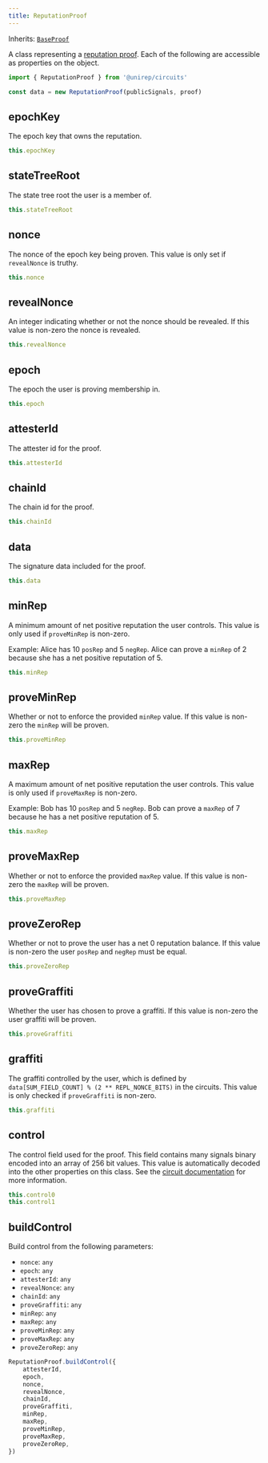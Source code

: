 ```yaml
---
title: ReputationProof
---
```


Inherits: [`BaseProof`](base-proof)

A class representing a [reputation proof](circuits.md#reputation-proof). Each of the following are accessible as properties on the object.

```ts
import { ReputationProof } from '@unirep/circuits'

const data = new ReputationProof(publicSignals, proof)
```

## epochKey

The epoch key that owns the reputation.

```ts
this.epochKey
```

## stateTreeRoot

The state tree root the user is a member of.

```ts
this.stateTreeRoot
```

## nonce

The nonce of the epoch key being proven. This value is only set if `revealNonce` is truthy.

```ts
this.nonce
```

## revealNonce

An integer indicating whether or not the nonce should be revealed. If this value is non-zero the nonce is revealed.

```ts
this.revealNonce
```

## epoch

The epoch the user is proving membership in.

```ts
this.epoch
```

## attesterId

The attester id for the proof.

```ts
this.attesterId
```

## chainId

The chain id for the proof.

```ts
this.chainId
```

## data

The signature data included for the proof.

```ts
this.data
```

## minRep

A minimum amount of net positive reputation the user controls. This value is only used if `proveMinRep` is non-zero.

Example: Alice has 10 `posRep` and 5 `negRep`. Alice can prove a `minRep` of 2 because she has a net positive reputation of 5.

```ts
this.minRep
```

## proveMinRep

Whether or not to enforce the provided `minRep` value. If this value is non-zero the `minRep` will be proven.

```ts
this.proveMinRep
```

## maxRep

A maximum amount of net positive reputation the user controls. This value is only used if `proveMaxRep` is non-zero.

Example: Bob has 10 `posRep` and 5 `negRep`. Bob can prove a `maxRep` of 7 because he has a net positive reputation of 5.

```ts
this.maxRep
```

## proveMaxRep

Whether or not to enforce the provided `maxRep` value. If this value is non-zero the `maxRep` will be proven.

```ts
this.proveMaxRep
```

## proveZeroRep

Whether or not to prove the user has a net 0 reputation balance. If this value is non-zero the user `posRep` and `negRep` must be equal.

```ts
this.proveZeroRep
```

## proveGraffiti

Whether the user has chosen to prove a graffiti. If this value is non-zero the user graffiti will be proven.

```ts
this.proveGraffiti
```

## graffiti

The graffiti controlled by the user, which is defined by `data[SUM_FIELD_COUNT] % (2 ** REPL_NONCE_BITS)` in the circuits. This value is only checked if `proveGraffiti` is non-zero.

```ts
this.graffiti
```

## control

The control field used for the proof. This field contains many signals binary encoded into an array of 256 bit values. This value is automatically decoded into the other properties on this class. See the [circuit documentation](circuits#reputation-proof) for more information.

```ts
this.control0
this.control1
```

## buildControl

Build control from the following parameters:
- `nonce`: `any`
- `epoch`: `any`
- `attesterId`: `any`
- `revealNonce`: `any`
- `chainId`: `any`
- `proveGraffiti`: `any`
- `minRep`: `any`
- `maxRep`: `any`
- `proveMinRep`: `any`
- `proveMaxRep`: `any`
- `proveZeroRep`: `any`

```ts
ReputationProof.buildControl({
    attesterId,
    epoch,
    nonce,
    revealNonce,
    chainId,
    proveGraffiti,
    minRep,
    maxRep,
    proveMinRep,
    proveMaxRep,
    proveZeroRep,
})
```
